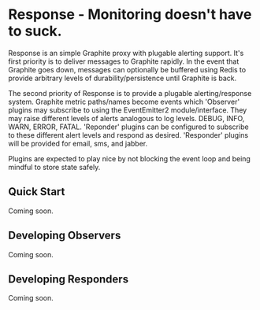 # Response - Monitoring doesn't have to suck.

Response is an simple Graphite proxy with plugable alerting support. It's first priority is to deliver messages to Graphite rapidly. In the event that Graphite goes down, messages can optionally be buffered using Redis to provide arbitrary levels of durability/persistence until Graphite is back.

The second priority of Response is to provide a plugable alerting/response system. Graphite metric paths/names become events which 'Observer' plugins may subscribe to using the EventEmitter2 module/interface. They may raise different levels of alerts analogous to log levels. DEBUG, INFO, WARN, ERROR, FATAL. 'Reponder' plugins can be configured to subscribe to these different alert levels and respond as desired. 'Responder' plugins will be provided for email, sms, and jabber.

Plugins are expected to play nice by not blocking the event loop and being mindful to store state safely. 


## Quick Start

Coming soon.


## Developing Observers

Coming soon.

## Developing Responders

Coming soon.



